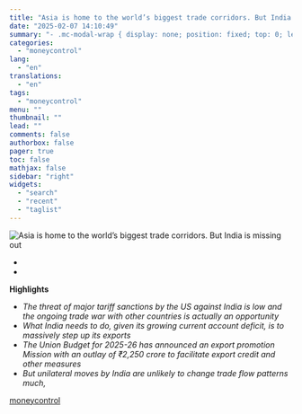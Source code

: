 ```yaml
---
title: "Asia is home to the world’s biggest trade corridors. But India is missing out"
date: "2025-02-07 14:10:49"
summary: "- .mc-modal-wrap { display: none; position: fixed; top: 0; left: 0; right: 0; bottom: 0; width: 100%; height: 100%; align-items: center; justify-content: center; background: rgba(0, 0, 0, 0.2); z-index: 999; } .mc-modal { background: #fff; border-radius: 3px; overflow: hidden; width: 300px; box-shadow: 0px 5px 10px -2px rgba(0, 0, 0, 0.4);..."
categories:
  - "moneycontrol"
lang:
  - "en"
translations:
  - "en"
tags:
  - "moneycontrol"
menu: ""
thumbnail: ""
lead: ""
comments: false
authorbox: false
pager: true
toc: false
mathjax: false
sidebar: "right"
widgets:
  - "search"
  - "recent"
  - "taglist"
---
```


![Asia is home to the world’s biggest trade corridors. But India is missing out](https://images.moneycontrol.com/static-mcnews/2025/02/20250201061952_B8.jpg "Asia is home to the world’s biggest trade corridors. But India is missing out")

-
-

  

**Highlights**

* *The threat of major tariff sanctions by the US against India is low and the ongoing trade war with other countries is actually an opportunity*
* *What India needs to do, given its growing current account deficit, is to massively step up its exports*
* *The Union Budget for 2025-26 has announced an export promotion Mission with an outlay of ₹2,250 crore to facilitate export credit and other measures*
* *But unilateral moves by India are unlikely to change trade flow patterns much,*

[moneycontrol](https://www.moneycontrol.com/news/opinion/asia-is-home-to-the-world-s-biggest-trade-corridors-but-india-is-missing-out-12933071.html)
